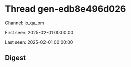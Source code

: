 # Thread gen-edb8e496d026
Channel: io_qa_pm

First seen: 2025-02-01 00:00:00

Last seen: 2025-02-01 00:00:00

## Digest


